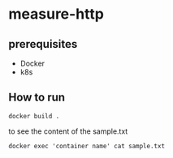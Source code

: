 # measure-http

## prerequisites
* Docker
* k8s

## How to run

```
docker build .
```
to see the content of the sample.txt
```
docker exec 'container name' cat sample.txt
```



